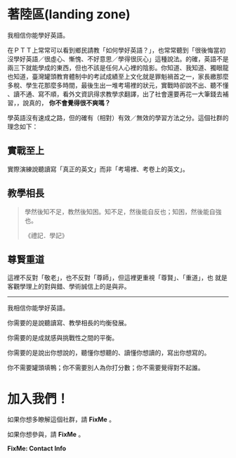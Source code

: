 ﻿# 著陸區(landing zone)

我相信你能學好英語。

在ＰＴＴ上常常可以看到鄉民請教「如何學好英語？」，也常常聽到「很後悔當初
沒學好英語／很虛心、慚愧、不好意思／學得很灰心」這種說法。的確，英語不是
兩三下就能學成的東西，但也不該是任何人心裡的陰影。你知道、我知道、獨眼龍
也知道，臺灣罐頭教育體制中的考試成績至上文化就是罪魁禍首之一，家長繳那麼
多稅、學生花那麼多時間，最後生出一堆考場裡的狀元，實戰時卻說不出、聽不懂
、讀不通、寫不順，看外文資訊得求教學求翻譯，出了社會還要再花一大筆錢去補
習，，說真的， **你不會覺得很不爽嗎？**

學英語沒有速成之路，但的確有（相對）有效／無效的學習方法之分。這個社群的
理念如下：


##  實戰至上

實際演練說聽讀寫「真正的英文」而非「考場裡、考卷上的英文」。


##  教學相長

> 學然後知不足，教然後知困。知不足，然後能自反也；知困，然後能自強也。
>
> 《禮記．學記》


##  尊賢重道

這裡不反對「敬老」，也不反對「尊師」，但這裡更重視「尊賢」、「重道」，也
就是客觀學理上的對與錯、學術誠信上的是與非。


---
我相信你能學好英語。

你需要的是說聽讀寫、教學相長的均衡發展。

你需要的是成就感與挑戰性之間的平衡。

你需要的是說出你想說的，聽懂你想聽的、讀懂你想讀的，寫出你想寫的。

你不需要罐頭填鴨；你不需要別人為你打分數；你不需要覺得對不起誰。



# 加入我們！

如果你想多瞭解這個社群，請 **FixMe**  。

如果你想參與，請 **FixMe**  。

**FixMe: Contact Info**
